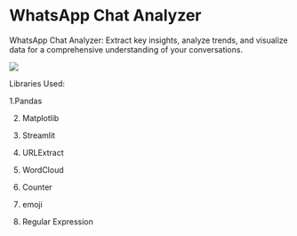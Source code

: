 # WhatsApp Chat Analyzer  
  

WhatsApp Chat Analyzer: Extract key insights, analyze trends, and visualize data for a comprehensive understanding of your conversations.  

![](https://github.com/SheikhEbadaBinAshraf/WhatsApp-Chat-Analysis/blob/main/whatsapp%20chat%20analyzer.png?raw=true) 

Libraries Used:  
  

1.Pandas  
  

2. Matplotlib  
  

3. Streamlit    
  

4. URLExtract  
  

5. WordCloud  
  

6. Counter  
  

7. emoji  
  

8. Regular Expression  
  

 


